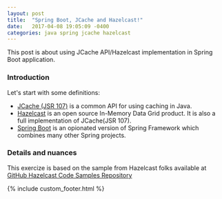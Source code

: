 ```yaml
---
layout: post
title:  "Spring Boot, JCache and Hazelcast!"
date:   2017-04-08 19:05:09 -0400
categories: java spring jcache hazelcast
---
```

This post is about using JCache API/Hazelcast implementation in Spring Boot application.

### Introduction

Let's start with some definitions:
 -  [JCache (JSR 107)](https://www.jcp.org/en/jsr/detail?id=107) is a common API for
 using caching in Java.
 -  [Hazelcast](https://hazelcast.org/) is an open source In-Memory Data Grid
 product. It is also a full implementation of JCache(JSR 107).
 -  [Spring Boot](https://projects.spring.io/spring-boot/) is an opionated version
 of Spring Framework which combines many other Spring projects.

### Details and nuances
This exercize is based on the sample from Hazelcast folks available at
[GitHub Hazelcast Code Samples Repository](https://github.com/hazelcast/hazelcast-code-samples/tree/master/hazelcast-integration/springboot-caching-jcache)

{% include custom_footer.html %}
